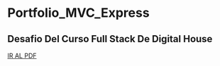 # Portfolio_MVC_Express
## Desafio Del Curso Full Stack De Digital House

<a href="https://github.com/XmauricioX/Portfolio_MVC_Express/blob/master/M05C01%20-%20Ejercitaci%C3%B3n%20Patrones%20de%20dise%C3%B1o%20MVC.pdf">IR AL PDF</a>
